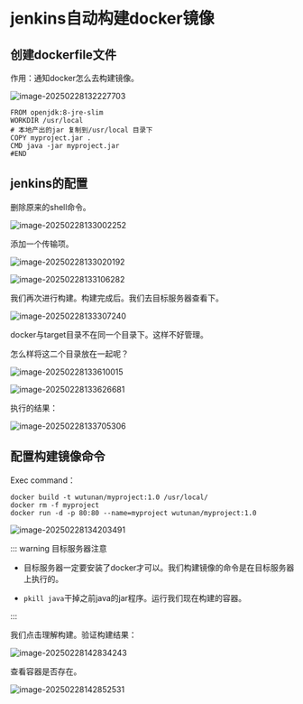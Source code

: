 # jenkins自动构建docker镜像

## 创建dockerfile文件

作用：通知docker怎么去构建镜像。

![image-20250228132227703](demo12_2025_02_28.assets/image-20250228132227703.png)





```
FROM openjdk:8-jre-slim
WORKDIR /usr/local
# 本地产出的jar 复制到/usr/local 目录下
COPY myproject.jar .
CMD java -jar myproject.jar
#END
```







## jenkins的配置



删除原来的shell命令。

![image-20250228133002252](demo12_2025_02_28.assets/image-20250228133002252.png)



添加一个传输项。

![image-20250228133020192](demo12_2025_02_28.assets/image-20250228133020192.png)







![image-20250228133106282](demo12_2025_02_28.assets/image-20250228133106282.png)



我们再次进行构建。构建完成后。我们去目标服务器查看下。



![image-20250228133307240](demo12_2025_02_28.assets/image-20250228133307240.png)





docker与target目录不在同一个目录下。这样不好管理。

怎么样将这二个目录放在一起呢？



![image-20250228133610015](demo12_2025_02_28.assets/image-20250228133610015.png)







![image-20250228133626681](demo12_2025_02_28.assets/image-20250228133626681.png)





执行的结果：

![image-20250228133705306](demo12_2025_02_28.assets/image-20250228133705306.png)



## 配置构建镜像命令

Exec  command：

```
docker build -t wutunan/myproject:1.0 /usr/local/
docker rm -f myproject
docker run -d -p 80:80 --name=myproject wutunan/myproject:1.0
```



![image-20250228134203491](demo12_2025_02_28.assets/image-20250228134203491.png)



::: warning 目标服务器注意

- 目标服务器一定要安装了docker才可以。我们构建镜像的命令是在目标服务器上执行的。

- `pkill java`干掉之前java的jar程序。运行我们现在构建的容器。

:::

我们点击理解构建。验证构建结果：

![image-20250228142834243](demo12_2025_02_28.assets/image-20250228142834243.png)

查看容器是否存在。

![image-20250228142852531](demo12_2025_02_28.assets/image-20250228142852531.png)













